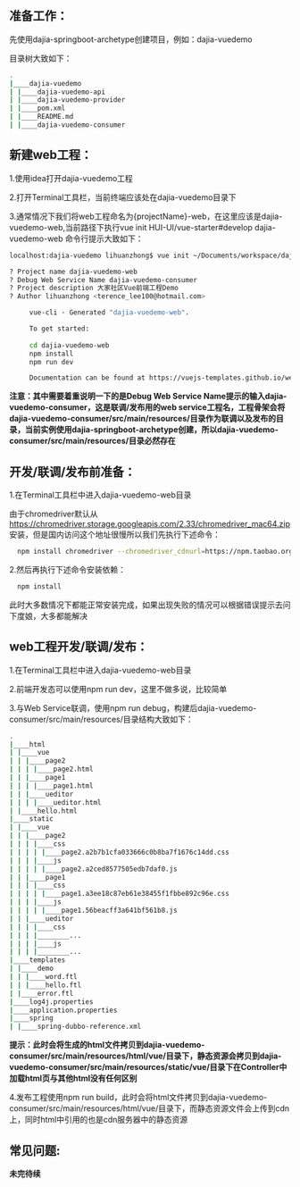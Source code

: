 ## 准备工作：

先使用dajia-springboot-archetype创建项目，例如：dajia-vuedemo

目录树大致如下：

``` bash
.
|____dajia-vuedemo
| |____dajia-vuedemo-api
| |____dajia-vuedemo-provider
| |____pom.xml
| |____README.md
| |____dajia-vuedemo-consumer
```

## 新建web工程：

1.使用idea打开dajia-vuedemo工程

2.打开Terminal工具栏，当前终端应该处在dajia-vuedemo目录下

3.通常情况下我们将web工程命名为{projectName}-web，在这里应该是dajia-vuedemo-web,当前路径下执行vue init HUI-UI/vue-starter#develop dajia-vuedemo-web 命令行提示大致如下：
  
``` bash
localhost:dajia-vuedemo lihuanzhong$ vue init ~/Documents/workspace/dajia-vue-skeleton/vue-starter/ dajia-vuedemo-web

? Project name dajia-vuedemo-web
? Debug Web Service Name dajia-vuedemo-consumer
? Project description 大家社区Vue前端工程Demo
? Author lihuanzhong <terence_lee100@hotmail.com>

     vue-cli · Generated "dajia-vuedemo-web".

     To get started:
 
     cd dajia-vuedemo-web
     npm install
     npm run dev

     Documentation can be found at https://vuejs-templates.github.io/webpack
```

**注意：其中需要着重说明一下的是Debug Web Service Name提示的输入dajia-vuedemo-consumer，这是联调/发布用的web service工程名，工程骨架会将dajia-vuedemo-consumer/src/main/resources/目录作为联调以及发布的目录，当前实例使用dajia-springboot-archetype创建，所以dajia-vuedemo-consumer/src/main/resources/目录必然存在**

## 开发/联调/发布前准备：

1.在Terminal工具栏中进入dajia-vuedemo-web目录

由于chromedriver默认从 https://chromedriver.storage.googleapis.com/2.33/chromedriver_mac64.zip 安装，但是国内访问这个地址很慢所以我们先执行下述命令：

``` bash
  npm install chromedriver --chromedriver_cdnurl=https://npm.taobao.org/mirrors/chromedriver
```

2.然后再执行下述命令安装依赖：

``` bash
  npm install
```

此时大多数情况下都能正常安装完成，如果出现失败的情况可以根据错误提示去问下度娘，大多都能解决

## web工程开发/联调/发布：

1.在Terminal工具栏中进入dajia-vuedemo-web目录

2.前端开发态可以使用npm run dev，这里不做多说，比较简单

3.与Web Service联调，使用npm run debug，构建后dajia-vuedemo-consumer/src/main/resources/目录结构大致如下：

``` bash
.
|____html
| |____vue
| | |____page2
| | | |____page2.html
| | |____page1
| | | |____page1.html
| | |____ueditor
| | | |____ueditor.html
| |____hello.html
|____static
| |____vue
| | |____page2
| | | |____css
| | | | |____page2.a2b7b1cfa033666c0b8ba7f1676c14dd.css
| | | |____js
| | | | |____page2.a2ced8577505edb7daf0.js
| | |____page1
| | | |____css
| | | | |____page1.a3ee18c87eb61e38455f1fbbe892c96e.css
| | | |____js
| | | | |____page1.56beacff3a641bf561b8.js
| | |____ueditor
| | | |____css
| | | |________...
| | | |____js
| | | |________...
|____templates
| |____demo
| | |____word.ftl
| | |____hello.ftl
| |____error.ftl
|____log4j.properties
|____application.properties
|____spring
| |____spring-dubbo-reference.xml
```

**提示：此时会将生成的html文件拷贝到dajia-vuedemo-consumer/src/main/resources/html/vue/目录下，静态资源会拷贝到dajia-vuedemo-consumer/src/main/resources/static/vue/目录下在Controller中加载html页与其他html没有任何区别**

4.发布工程使用npm run build，此时会将html文件拷贝到dajia-vuedemo-consumer/src/main/resources/html/vue/目录下，而静态资源文件会上传到cdn上，同时html中引用的也是cdn服务器中的静态资源

## 常见问题:
**未完待续**